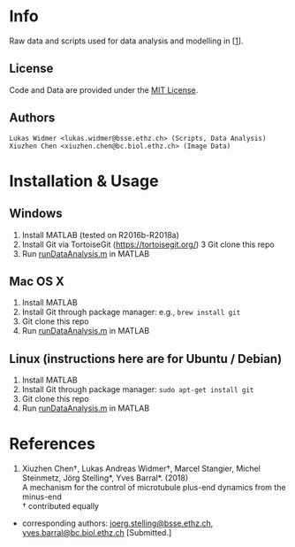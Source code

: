 Info
=====
Raw data and scripts used for data analysis and modelling in [[1]].

License
-------
Code and Data are provided under the [MIT License](LICENSE).

Authors
-------

    Lukas Widmer <lukas.widmer@bsse.ethz.ch> (Scripts, Data Analysis)
    Xiuzhen Chen <xiuzhen.chen@bc.biol.ethz.ch> (Image Data)


Installation & Usage
====================

Windows
-------
1. Install MATLAB (tested on R2016b-R2018a)
2. Install Git via TortoiseGit (https://tortoisegit.org/)
3 Git clone this repo
4. Run [runDataAnalysis.m](src/runDataAnalysis.m) in MATLAB

Mac OS X
--------
1. Install MATLAB
2. Install Git through package manager: e.g., `brew install git`
3. Git clone this repo
4. Run [runDataAnalysis.m](src/runDataAnalysis.m) in MATLAB

Linux (instructions here are for Ubuntu / Debian)
-------------------------------------------------
1. Install MATLAB
2. Install Git through package manager: `sudo apt-get install git`
3. Git clone this repo
4. Run [runDataAnalysis.m](src/runDataAnalysis.m) in MATLAB


References
==========
[1]: http://google.com
1. Xiuzhen Chen†, Lukas Andreas Widmer†, Marcel Stangier, Michel Steinmetz, Jörg Stelling*, Yves Barral*. (2018)  
A mechanism for the control of microtubule plus-end dynamics from the minus-end  
† contributed equally
* corresponding authors: <joerg.stelling@bsse.ethz.ch>, <yves.barral@bc.biol.ethz.ch>
[Submitted.]